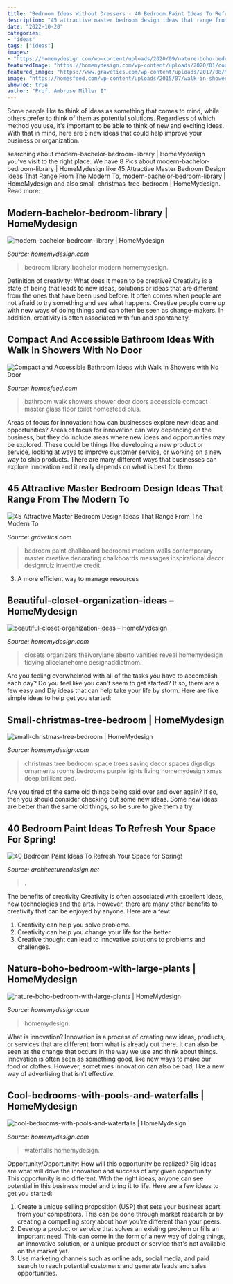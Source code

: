 ```yaml
---
title: "Bedroom Ideas Without Dressers - 40 Bedroom Paint Ideas To Refresh Your Space For Spring!"
description: "45 attractive master bedroom design ideas that range from the modern to"
date: "2022-10-20"
categories:
- "ideas"
tags: ["ideas"]
images:
- "https://homemydesign.com/wp-content/uploads/2020/09/nature-boho-bedroom-with-large-plants.jpg"
featuredImage: "https://homemydesign.com/wp-content/uploads/2020/01/cool-bedrooms-with-pools-and-waterfalls.jpg"
featured_image: "https://www.gravetics.com/wp-content/uploads/2017/08/Mirrored-Chalkboard.jpg"
image: "https://homesfeed.com/wp-content/uploads/2015/07/walk-in-showers-no-doors-for-master-bathroom-with-glass-wall-plus-shower-and-attractive-wall-plus-bathroom-floor-and-toilet-with-mirror.jpg"
ShowToc: true
author: "Prof. Ambrose Miller I"
---
```



Some people like to think of ideas as something that comes to mind, while others prefer to think of them as potential solutions. Regardless of which method you use, it's important to be able to think of new and exciting ideas. With that in mind, here are 5 new ideas that could help improve your business or organization.

	

		
searching about modern-bachelor-bedroom-library | HomeMydesign you've visit to the right place. We have 8 Pics about modern-bachelor-bedroom-library | HomeMydesign like 45 Attractive Master Bedroom Design Ideas That Range From The Modern To, modern-bachelor-bedroom-library | HomeMydesign and also small-christmas-tree-bedroom | HomeMydesign. Read more:
		
    
## Modern-bachelor-bedroom-library | HomeMydesign

<img loading=lazy src="https://homemydesign.com/wp-content/uploads/2014/07/modern-bachelor-bedroom-library.jpg" onerror="this.onerror=null;this.src='https://tse1.mm.bing.net/th?id=OIP.KosIbbKkPNqKLwUPj4qtdwHaLH&amp;pid=15.1';" alt="modern-bachelor-bedroom-library | HomeMydesign">

_Source: homemydesign.com_

>bedroom library bachelor modern homemydesign. 

	

Definition of creativity: What does it mean to be creative?
Creativity is a state of being that leads to new ideas, solutions or ideas that are different from the ones that have been used before. It often comes when people are not afraid to try something and see what happens. Creative people come up with new ways of doing things and can often be seen as change-makers. In addition, creativity is often associated with fun and spontaneity.

    
## Compact And Accessible Bathroom Ideas With Walk In Showers With No Door

<img loading=lazy src="https://homesfeed.com/wp-content/uploads/2015/07/walk-in-showers-no-doors-for-master-bathroom-with-glass-wall-plus-shower-and-attractive-wall-plus-bathroom-floor-and-toilet-with-mirror.jpg" onerror="this.onerror=null;this.src='https://tse4.mm.bing.net/th?id=OIP.tDsNeyPgRlwDZsobbcVWBwHaJ4&amp;pid=15.1';" alt="Compact and Accessible Bathroom Ideas with Walk in Showers with No Door">

_Source: homesfeed.com_

>bathroom walk showers shower door doors accessible compact master glass floor toilet homesfeed plus. 

	

Areas of focus for innovation: how can businesses explore new ideas and opportunities?
Areas of focus for innovation can vary depending on the business, but they do include areas where new ideas and opportunities may be explored. These could be things like developing a new product or service, looking at ways to improve customer service, or working on a new way to ship products. There are many different ways that businesses can explore innovation and it really depends on what is best for them.

    
## 45 Attractive Master Bedroom Design Ideas That Range From The Modern To

<img loading=lazy src="https://www.gravetics.com/wp-content/uploads/2017/08/Mirrored-Chalkboard.jpg" onerror="this.onerror=null;this.src='https://tse2.mm.bing.net/th?id=OIP.en_VHd-0Z9fxZX7Rt9FG4AHaLH&amp;pid=15.1';" alt="45 Attractive Master Bedroom Design Ideas That Range From The Modern To">

_Source: gravetics.com_

>bedroom paint chalkboard bedrooms modern walls contemporary master creative decorating chalkboards messages inspirational decor designrulz inventive credit. 

	

3. A more efficient way to manage resources

    
## Beautiful-closet-organization-ideas – HomeMydesign

<img loading=lazy src="https://homemydesign.com/wp-content/uploads/2019/05/beautiful-closet-organization-ideas.jpg" onerror="this.onerror=null;this.src='https://tse1.mm.bing.net/th?id=OIP.fP0HH7wiXcGXV8xXb6hMfQHaLH&amp;pid=15.1';" alt="beautiful-closet-organization-ideas – HomeMydesign">

_Source: homemydesign.com_

>closets organizers theivorylane aberto vanities reveal homemydesign tidying alicelanehome designaddictmom. 

	

Are you feeling overwhelmed with all of the tasks you have to accomplish each day? Do you feel like you can't seem to get started? If so, there are a few easy and Diy ideas that can help take your life by storm. Here are five simple ideas to help get you started:

    
## Small-christmas-tree-bedroom | HomeMydesign

<img loading=lazy src="https://homemydesign.com/wp-content/uploads/2014/12/small-christmas-tree-bedroom.jpg" onerror="this.onerror=null;this.src='https://tse4.mm.bing.net/th?id=OIP.VPL8D4HyMzxwW8xEGhFg_gHaKH&amp;pid=15.1';" alt="small-christmas-tree-bedroom | HomeMydesign">

_Source: homemydesign.com_

>christmas tree bedroom space trees saving decor spaces digsdigs ornaments rooms bedrooms purple lights living homemydesign xmas deep brilliant bed. 

	

Are you tired of the same old things being said over and over again? If so, then you should consider checking out some new ideas. Some new ideas are better than the same old things, so be sure to give them a try.

    
## 40 Bedroom Paint Ideas To Refresh Your Space For Spring!

<img loading=lazy src="https://cdn.architecturendesign.net/wp-content/uploads/2016/05/AD-Yellow-Sun-Bedroom-Color-15.jpg" onerror="this.onerror=null;this.src='https://tse2.mm.bing.net/th?id=OIP.OTdQmqIo7FvipozcL4ncRQHaLH&amp;pid=15.1';" alt="40 Bedroom Paint Ideas To Refresh Your Space for Spring!">

_Source: architecturendesign.net_

>. 

	

The benefits of creativity
Creativity is often associated with excellent ideas, new technologies and the arts. However, there are many other benefits to creativity that can be enjoyed by anyone. Here are a few: 
1. Creativity can help you solve problems.
2. Creativity can help you change your life for the better.
3. Creative thought can lead to innovative solutions to problems and challenges.

    
## Nature-boho-bedroom-with-large-plants | HomeMydesign

<img loading=lazy src="https://homemydesign.com/wp-content/uploads/2020/09/nature-boho-bedroom-with-large-plants.jpg" onerror="this.onerror=null;this.src='https://tse3.mm.bing.net/th?id=OIP.1bHFnanCGAKqJIMksj4qMwHaLH&amp;pid=15.1';" alt="nature-boho-bedroom-with-large-plants | HomeMydesign">

_Source: homemydesign.com_

>homemydesign. 

	

What is innovation?
Innovation is a process of creating new ideas, products, or services that are different from what is already out there. It can also be seen as the change that occurs in the way we use and think about things. Innovation is often seen as something good, like new ways to make our food or clothes. However, sometimes innovation can also be bad, like a new way of advertising that isn't effective.

    
## Cool-bedrooms-with-pools-and-waterfalls | HomeMydesign

<img loading=lazy src="https://homemydesign.com/wp-content/uploads/2020/01/cool-bedrooms-with-pools-and-waterfalls.jpg" onerror="this.onerror=null;this.src='https://tse2.mm.bing.net/th?id=OIP.7-B5cvm1_ZBiG-Xe36HB0wHaLV&amp;pid=15.1';" alt="cool-bedrooms-with-pools-and-waterfalls | HomeMydesign">

_Source: homemydesign.com_

>waterfalls homemydesign. 

	

Opportunity/Opportunity: How will this opportunity be realized?
Big Ideas are what will drive the innovation and success of any given opportunity. This opportunity is no different. With the right ideas, anyone can see potential in this business model and bring it to life. Here are a few ideas to get you started: 
1. Create a unique selling proposition (USP) that sets your business apart from your competitors. This can be done through market research or by creating a compelling story about how you're different than your peers. 
2. Develop a product or service that solves an existing problem or fills an important need. This can come in the form of a new way of doing things, an innovative solution, or a unique product or service that's not available on the market yet. 
3. Use marketing channels such as online ads, social media, and paid search to reach potential customers and generate leads and sales opportunities.

